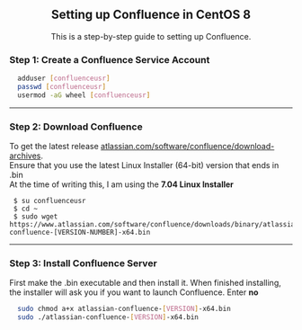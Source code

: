 <h2 align="center">Setting up Confluence in CentOS 8</h2>

<p align="center">This is a step-by-step guide to setting up Confluence.</p>

### Step 1: Create a Confluence Service Account

```bash
  adduser [confluenceusr]
  passwd [confluenceusr]
  usermod -aG wheel [confluenceusr]
```

<hr>

### Step 2: Download Confluence

To get the latest release [atlassian.com/software/confluence/download-archives](https://www.atlassian.com/software/confluence/download-archives).  
Ensure that you use the latest Linux Installer (64-bit) version that ends in .bin  
At the time of writing this, I am using the **7.04 Linux Installer**  

```shell
 $ su confluenceusr
 $ cd ~
 $ sudo wget https://www.atlassian.com/software/confluence/downloads/binary/atlassian-confluence-[VERSION-NUMBER]-x64.bin
```

<hr>

### Step 3: Install Confluence Server 

First make the .bin executable and then install it. When finished installing, the installer will ask you if you want to launch Confluence. Enter **no**

```bash
  sudo chmod a+x atlassian-confluence-[VERSION]-x64.bin
  sudo ./atlassian-confluence-[VERSION]-x64.bin
```
